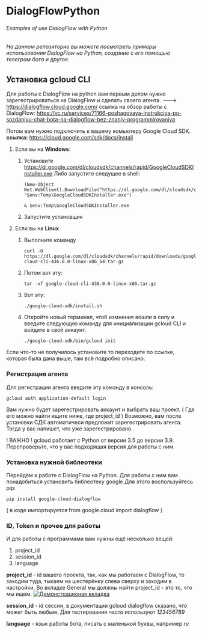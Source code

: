 # DialogFlowPython
###### Examples of use DialogFlow with Python

###### На данном репозиторие вы можете посмотреть примеры использования DialogFlow на Python, создание с его помощью телеграм бота и другое.

## Установка gcloud CLI

Для работы с DialogFlow на python вам первым делом нужно зарегестрироваться на DialogFlow и сделать своего агента.
---> https://dialogflow.cloud.google.com/
 ссылка на обзор работы с DialogFlow: https://vc.ru/services/71166-poshagovaya-instrukciya-po-sozdaniyu-chat-bota-na-dialogflow-bez-znaniy-programmirovaniya

 Потом вам нужно подключить к вашему комьютеру Google Cloud SDK.
 **ссылка:** https://cloud.google.com/sdk/docs/install

 1. Если вы на **Windows**:
    1. Установите https://dl.google.com/dl/cloudsdk/channels/rapid/GoogleCloudSDKInstaller.exe
        Либо запустите следущее в shell:
        ```shell
        (New-Object Net.WebClient).DownloadFile("https://dl.google.com/dl/cloudsdk/channels/rapid/GoogleCloudSDKInstaller.exe", "$env:Temp\GoogleCloudSDKInstaller.exe")

        & $env:Temp\GoogleCloudSDKInstaller.exe
    
        ```
    2. Запустите установщик

2. Если вы на **Linux**
    1. Выполните команду
        ```
        curl -O https://dl.google.com/dl/cloudsdk/channels/rapid/downloads/google-cloud-cli-436.0.0-linux-x86_64.tar.gz
        ```
    2. Потом вот эту:
        ```
        tar -xf google-cloud-cli-436.0.0-linux-x86.tar.gz
        ```
    3. Вот эту:
        ```
        ./google-cloud-sdk/install.sh
        ```
    4. Откройте новый терминал, чтоб измнения вошли в силу и введите следующую команду для инициализации gcloud CLI и войдите в свой аккаунт.
        ```
        ./google-cloud-sdk/bin/gcloud init
        ```

Если что-то не получилось установите то переходите по ссылке, которая была дана выше, там всё подробно описано.

### Регистрация агента

Для регистрации агента введите эту команду в консоль:
```
gcloud auth application-default login
```
Вам нужно будет зарегестрировать аккаунт и выбрать ваш проект. ( Где его можно найти ищите ниже, где project_id )
Возможно, вам после установки СДК автоматичеси предложит зарегестрировать агента. Тогда у вас напишет, что уже зарегестрировано.

! ВАЖНО ! gcloud работает с Python от версии 3.5 до версии 3.9. Перепроверьте, что у вас подходящая версия для работы с ним.

### Установка нужной библеотеки

Перейдём к работе с DialogFlow на Python.
Для работы с ним вам понадобиться установить библеотеку google
Для этого воспользуйтесь pip:
```
pip install google-cloud-dialogflow
```
( в коде импортируется from google.cloud import dialogflow )

### ID, Token и прочее для работы

И для работы с программами вам нужны ещё несколько вещей:
1. project_id
2. session_id
3. language

**project_id** - id вашего проекта, так, как мы работаем с DialogFlow, то заходим туда, тыкаем на шестерёнку слева сверху и заходим в настройки.
Во вкладке General мы должны найти project_id - это то, что мы ищем.
[![Демонстрационая вкладка](https://imgur.com/a/4BGmX5W "Демонстрационая вкладка")](https://imgur.com/a/4BGmX5W "Демонстрационая вкладка")

**session_id** - id сессии, в документации gcloud dialogflow сказано, что может быть любым. Для тестирования часто используют *123456789*

**language** - язык работы бота, писать с маленькой буквы, например *ru*
